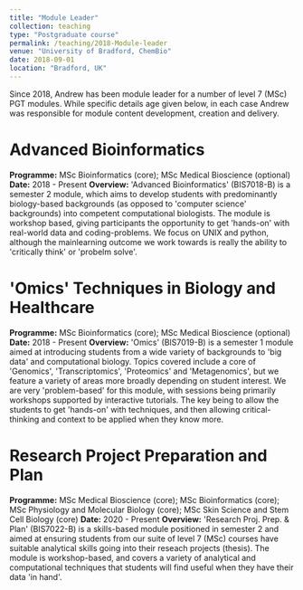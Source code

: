 ```yaml
---
title: "Module Leader"
collection: teaching
type: "Postgraduate course"
permalink: /teaching/2018-Module-leader
venue: "University of Bradford, ChemBio"
date: 2018-09-01
location: "Bradford, UK"
---
```


Since 2018, Andrew has been module leader for a number of level 7 (MSc) PGT modules. While specific details age given below, in each case Andrew was responsible for module content development, creation and delivery.

Advanced Bioinformatics
======
**Programme:** MSc Bioinformatics (core); MSc Medical Bioscience (optional)
**Date:** 2018 - Present
**Overview:** 'Advanced Bioinformatics' (BIS7018-B) is a semester 2 module, which aims to develop students with predominantly biology-based backgrounds (as opposed to 'computer science' backgrounds) into competent computational biologists. The module is workshop based, giving participants the opportunity to get 'hands-on' with real-world data and coding-problems. We focus on UNIX and python, although the mainlearning outcome we work towards is really the ability to 'critically think' or 'probelm solve'.

'Omics' Techniques in Biology and Healthcare
======
**Programme:** MSc Bioinformatics (core); MSc Medical Bioscience (optional)
**Date:** 2018 - Present
**Overview:** 'Omics' (BIS7019-B) is a semester 1 module aimed at introducing students from a wide variety of backgrounds to 'big data' and computational biology. Topics covered include a core of 'Genomics', 'Transcriptomics', 'Proteomics' and 'Metagenomics', but we feature a variety of areas more broadly depending on student interest. We are very 'problem-based' for this module, with sessions being primarily workshops supported by interactive tutorials. The key being to allow the students to get 'hands-on' with techniques, and then allowing critical-thinking and context to be applied when they know more.

Research Project Preparation and Plan
======
**Programme:** MSc Medical Bioscience (core); MSc Bioinformatics (core); MSc Physiology and Molecular Biology (core); MSc Skin Science and Stem Cell Biology (core)
**Date:** 2020 - Present
**Overview:** 'Research Proj. Prep. & Plan' (BIS7022-B) is a skills-based module positioned in semester 2 and aimed at ensuring students from our suite of level 7 (MSc) courses have suitable analytical skills going into their reseach projects (thesis). The module is workshop-based, and covers a variety of analytical and computational techniques that students will find useful when they have their data 'in hand'.
